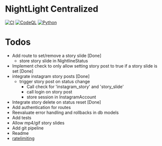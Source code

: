 # NightLight Centralized

[![CI](https://github.com/inflac/NightLight-Centralized/actions/workflows/.github/workflows/python-ci.yaml/badge.svg)](https://github.com/inflac/NightLight-Centralized/actions/workflows/python-ci.yml)
[![CodeQL](https://github.com/inflac/NightLight-Centralized/actions/workflows/github-code-scanning/codeql/badge.svg)](https://github.com/inflac/NightLight-Centralized/actions/workflows/github-code-scanning/codeql)
[![Python](https://img.shields.io/badge/python-3.12--3.13-blue.svg)](https://www.python.org/downloads/release/python-3130/)

# Todos
* Add route to set/remove a story slide [Done]
    * store story slide in NightlineStatus
* Implement check to only allow setting story post to true if a story slide is set [Done]
* integrate instagram story posts [Done]
    * trigger story post on status change
        * Call check for 'instagram_story' and 'story_slide'
        * call login on story post
        * store session in InstagramAccount
* Integrate story delete on status reset [Done]
* Add authentication for routes
* Reevaluate error handling and rollbacks in db models
* Add tests
* Allow mp4/gif story slides
* Add git pipeline
* Readme
* [ratelimiting](https://flask-limiter.readthedocs.io/en/stable/)